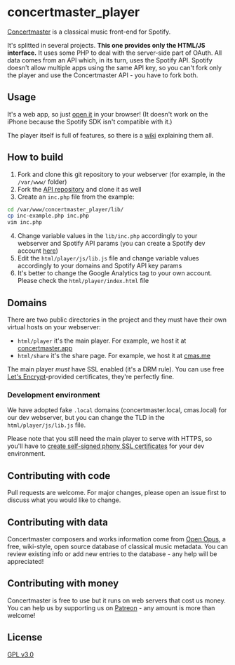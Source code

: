 # concertmaster_player

[Concertmaster](https://getconcertmaster.com) is a classical music front-end for Spotify.

It's splitted in several projects. **This one provides only the HTML/JS interface.** It uses some PHP to deal with the server-side part of OAuth. All data comes from an API which, in its turn, uses the Spotify API. Spotify doesn't allow multiple apps using the same API key, so you can't fork only the player and use the Concertmaster API - you have to fork both.

## Usage

It's a web app, so just [open it](https://concertmaster.app) in your browser! (It doesn't work on the iPhone because the Spotify SDK isn't compatible with it.)

The player itself is full of features, so there is a [wiki](https://getconcertmaster.com/help) explaining them all.

## How to build

1. Fork and clone this git repository to your webserver (for example, in the `/var/www/` folder)
2. Fork the [API repository](https://github.com/openopus-org/concertmaster_api) and clone it as well 
3. Create an `inc.php` file from the example:

```bash
cd /var/www/concertmaster_player/lib/
cp inc-example.php inc.php
vim inc.php
```
4. Change variable values in the `lib/inc.php` accordingly to your webserver and Spotify API params (you can create a Spotify dev account [here](https://developer.spotify.com/))
5. Edit the `html/player/js/lib.js` file and change variable values accordingly to your domains and Spotify API key params
6. It's better to change the Google Analytics tag to your own account. Please check the `html/player/index.html` file

## Domains

There are two public directories in the project and they must have their own virtual hosts on your webserver:
- `html/player` it's the main player. For example, we host it at [concertmaster.app](https://concertmaster.app)
- `html/share` it's the share page. For example, we host it at [cmas.me](https://cmas.me)

The main player *must* have SSL enabled (it's a DRM rule). You can use free [Let's Encrypt](https://letsencrypt.org/)-provided certificates, they're perfectly fine.

### Development environment

We have adopted fake `.local` domains (concertmaster.local, cmas.local) for our dev webserver, but you can change the TLD in the `html/player/js/lib.js` file. 

Please note that you still need the main player to serve with HTTPS, so you'll have to [create self-signed phony SSL certificates](https://medium.com/@tbusser/creating-a-browser-trusted-self-signed-ssl-certificate-2709ce43fd15) for your dev environment.

## Contributing with code
Pull requests are welcome. For major changes, please open an issue first to discuss what you would like to change.

## Contributing with data
Concertmaster composers and works information come from [Open Opus](https://openopus.org), a free, wiki-style, open source database of classical music metadata. You can review existing info or add new entries to the database - any help will be appreciated!

## Contributing with money
Concertmaster is free to use but it runs on web servers that cost us money. You can help us by supporting us on [Patreon](https://www.patreon.com/openopus) - any amount is more than welcome!

## License
[GPL v3.0](https://choosealicense.com/licenses/gpl-3.0/)